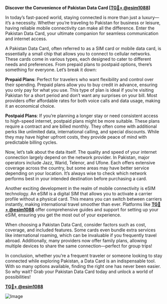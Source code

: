 **Discover the Convenience of Pakistan Data Card [[TG💪+ @esim1088](https://t.me/s/esim1088)]**

In today’s fast-paced world, staying connected is more than just a luxury—it’s a necessity. Whether you’re traveling to Pakistan for business or leisure, having reliable mobile connectivity can make all the difference. Enter the Pakistan Data Card, your ultimate companion for seamless communication and internet access.

A Pakistan Data Card, often referred to as a SIM card or mobile data card, is essentially a small chip that allows you to connect to cellular networks. These cards come in various types, each designed to cater to different needs and preferences. From prepaid plans to postpaid options, there’s something for everyone. Let’s break it down:

**Prepaid Plans**: Perfect for travelers who want flexibility and control over their spending. Prepaid plans allow you to buy credit in advance, ensuring you only pay for what you use. This type of plan is ideal if you’re visiting Pakistan for a short period and don’t want any surprises on your bill. Most providers offer affordable rates for both voice calls and data usage, making it an economical choice.

**Postpaid Plans**: If you’re planning a longer stay or need consistent access to high-speed internet, postpaid plans might be more suitable. These plans require a contract and are billed monthly. They often come with additional perks like unlimited data, international calling, and special discounts. While they may have higher upfront costs, they provide peace of mind with predictable billing cycles.

Now, let’s talk about the data itself. The quality and speed of your internet connection largely depend on the network provider. In Pakistan, major operators include Jazz, Warid, Telenor, and Ufone. Each offers extensive coverage across the country, but some areas may have better service depending on your location. It’s always wise to check which network performs best in your intended destination before purchasing a card.

Another exciting development in the realm of mobile connectivity is eSIM technology. An eSIM is a digital SIM that allows you to activate a carrier profile without a physical card. This means you can switch between carriers instantly, making international travel smoother than ever. Platforms like **[TG💪+ @esim1088](https://t.me/s/esim1088)** offer comprehensive guides and support for setting up your eSIM, ensuring you get the most out of your experience.

When choosing a Pakistan Data Card, consider factors such as cost, coverage, and included features. Some cards even bundle extra services like international roaming, which can be invaluable if you frequently travel abroad. Additionally, many providers now offer family plans, allowing multiple devices to share the same connection—perfect for group trips!

In conclusion, whether you’re a frequent traveler or someone looking to stay connected while exploring Pakistan, a Data Card is an indispensable tool. With so many options available, finding the right one has never been easier. So why wait? Grab your Pakistan Data Card today and unlock a world of possibilities!

**[TG💪+ @esim1088](https://t.me/s/esim1088)**

![Image](https://i.postimg.cc/Y0z9fWf4/image.png)
